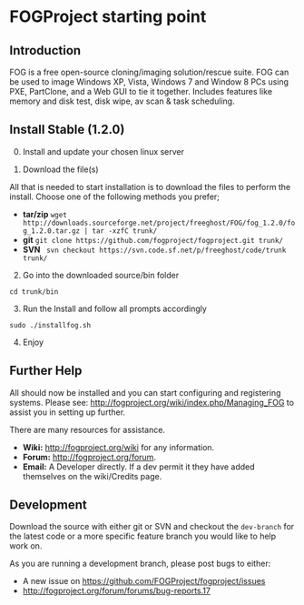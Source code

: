 # FOGProject starting point

## Introduction

FOG is a free open-source cloning/imaging solution/rescue suite. FOG can be used to image Windows XP, Vista, Windows 7 and Window 8 PCs using PXE, PartClone, and a Web GUI to tie it together. Includes features like memory and disk test, disk wipe, av scan & task scheduling.

## Install Stable (1.2.0)

0. Install and update your chosen linux server

1. Download the file(s)

All that is needed to start installation is to download the files to perform the install. Choose one of the following methods you prefer;

- **tar/zip** `wget http://downloads.sourceforge.net/project/freeghost/FOG/fog_1.2.0/fog_1.2.0.tar.gz | tar -xzfC trunk/`
- **git** `git clone https://github.com/fogproject/fogproject.git trunk/`
- **SVN** ` svn checkout https://svn.code.sf.net/p/freeghost/code/trunk trunk/`

2. Go into the downloaded source/bin folder

`cd trunk/bin`

3. Run the Install and follow all prompts accordingly

`sudo ./installfog.sh`

4. Enjoy

## Further Help

All should now be installed and you can start configuring and registering systems. Please see: http://fogproject.org/wiki/index.php/Managing_FOG to assist you in setting up further.

There are many resources for assistance. 
- **Wiki:** http://fogproject.org/wiki for any information.
- **Forum:** http://fogproject.org/forum.
- **Email:** A Developer directly. If a dev permit it they have added themselves on the wiki/Credits page.

## Development

Download the source with either git or SVN and checkout the `dev-branch` for the latest code or a more specific feature branch you would like to help work on.

As you are running a development branch, please post bugs to either:

- A new issue on https://github.com/FOGProject/fogproject/issues
- http://fogproject.org/forum/forums/bug-reports.17

